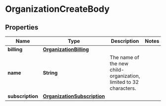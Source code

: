 

# OrganizationCreateBody

## Properties

Name | Type | Description | Notes
------------ | ------------- | ------------- | -------------
**billing** | [**OrganizationBilling**](OrganizationBilling.md) |  | 
**name** | **String** | The name of the new child-organization, limited to 32 characters. | 
**subscription** | [**OrganizationSubscription**](OrganizationSubscription.md) |  | 



